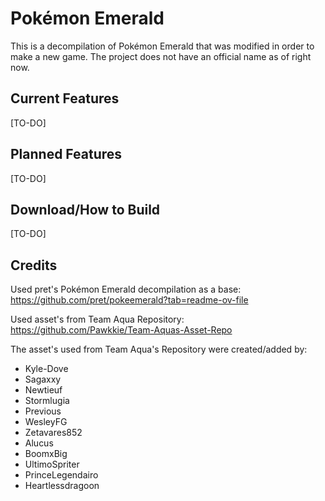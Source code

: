 # Pokémon Emerald
This is a decompilation of Pokémon Emerald that was modified in order to make a new game. The project does not have an official name as of right now.

## Current Features
[TO-DO]

## Planned Features
[TO-DO]


## Download/How to Build
[TO-DO]


## Credits
Used pret's Pokémon Emerald decompilation as a base: https://github.com/pret/pokeemerald?tab=readme-ov-file

Used asset's from Team Aqua Repository: https://github.com/Pawkkie/Team-Aquas-Asset-Repo

The asset's used from Team Aqua's Repository were created/added by:
  * Kyle-Dove
  * Sagaxxy
  * Newtieuf
  * Stormlugia
  * Previous
  * WesleyFG
  * Zetavares852
  * Alucus
  * BoomxBig
  * UltimoSpriter
  * PrinceLegendairo
  * Heartlessdragoon

